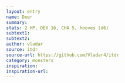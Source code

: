 ```yaml
---
layout: entry
name: Deer
summary:
stats: 2 HP, DEX 16, CHA 5, hooves (d6)
subtext1:
subtext2:
author: vladar
source: itdr
source-url: https://github.com/Vladar4/itdr
category: monsters
inspiration:
inspiration-url:
---
```

